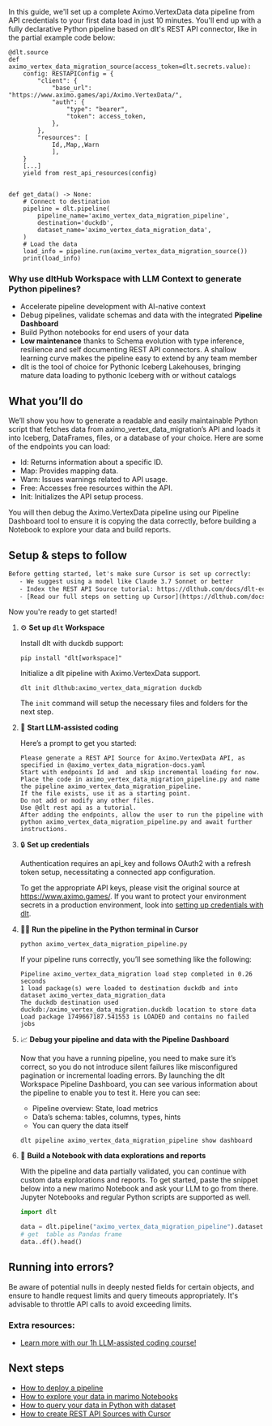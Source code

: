 In this guide, we'll set up a complete Aximo.VertexData data pipeline from API credentials to your first data load in just 10 minutes. You'll end up with a fully declarative Python pipeline based on dlt's REST API connector, like in the partial example code below:

```python-outcome
@dlt.source
def aximo_vertex_data_migration_source(access_token=dlt.secrets.value):
    config: RESTAPIConfig = {
        "client": {
            "base_url": "https://www.aximo.games/api/Aximo.VertexData/",
            "auth": {
                "type": "bearer",
                "token": access_token,
            },
        },
        "resources": [
            Id,,Map,,Warn
            ],
    }
    [...]
    yield from rest_api_resources(config)


def get_data() -> None:
    # Connect to destination
    pipeline = dlt.pipeline(
        pipeline_name='aximo_vertex_data_migration_pipeline',
        destination='duckdb',
        dataset_name='aximo_vertex_data_migration_data', 
    )
    # Load the data
    load_info = pipeline.run(aximo_vertex_data_migration_source())
    print(load_info) 
```

### Why use dltHub Workspace with LLM Context to generate Python pipelines?

- Accelerate pipeline development with AI-native context
- Debug pipelines, validate schemas and data with the integrated **Pipeline Dashboard**
- Build Python notebooks for end users of your data
- **Low maintenance** thanks to Schema evolution with type inference, resilience and self documenting REST API connectors. A shallow learning curve makes the pipeline easy to extend by any team member
- dlt is the tool of choice for Pythonic Iceberg Lakehouses, bringing mature data loading to pythonic Iceberg with or without catalogs

## What you’ll do

We’ll show you how to generate a readable and easily maintainable Python script that fetches data from aximo_vertex_data_migration’s API and loads it into Iceberg, DataFrames, files, or a database of your choice. Here are some of the endpoints you can load:

- Id: Returns information about a specific ID.
- Map: Provides mapping data.
- Warn: Issues warnings related to API usage.
- Free: Accesses free resources within the API.
- Init: Initializes the API setup process.

You will then debug the Aximo.VertexData pipeline using our Pipeline Dashboard tool to ensure it is copying the data correctly, before building a Notebook to explore your data and build reports.

## Setup & steps to follow

```default
Before getting started, let's make sure Cursor is set up correctly:
   - We suggest using a model like Claude 3.7 Sonnet or better
   - Index the REST API Source tutorial: https://dlthub.com/docs/dlt-ecosystem/verified-sources/rest_api/ and add it to context as **@dlt rest api**
   - [Read our full steps on setting up Cursor](https://dlthub.com/docs/dlt-ecosystem/llm-tooling/cursor-restapi#23-configuring-cursor-with-documentation)
```

Now you're ready to get started!

1. ⚙️ **Set up `dlt` Workspace**
    
    Install dlt with duckdb support:
    ```shell
    pip install "dlt[workspace]"
    ```

    Initialize a dlt pipeline with Aximo.VertexData support.
    ```shell
    dlt init dlthub:aximo_vertex_data_migration duckdb
    ```

    The `init` command will setup the necessary files and folders for the next step.
    
2. 🤠 **Start LLM-assisted coding**
    
    Here’s a prompt to get you started:
    
    ```prompt
    Please generate a REST API Source for Aximo.VertexData API, as specified in @aximo_vertex_data_migration-docs.yaml 
    Start with endpoints Id and  and skip incremental loading for now. 
    Place the code in aximo_vertex_data_migration_pipeline.py and name the pipeline aximo_vertex_data_migration_pipeline. 
    If the file exists, use it as a starting point. 
    Do not add or modify any other files. 
    Use @dlt rest api as a tutorial. 
    After adding the endpoints, allow the user to run the pipeline with python aximo_vertex_data_migration_pipeline.py and await further instructions.
    ```

    
3. 🔒 **Set up credentials** 
    
    Authentication requires an api_key and follows OAuth2 with a refresh token setup, necessitating a connected app configuration.
    
    To get the appropriate API keys, please visit the original source at https://www.aximo.games/.
    If you want to protect your environment secrets in a production environment, look into [setting up credentials with dlt](https://dlthub.com/docs/walkthroughs/add_credentials).
    
4. 🏃‍♀️ **Run the pipeline in the Python terminal in Cursor**
    
    ```shell
    python aximo_vertex_data_migration_pipeline.py
    ```
    
    If your pipeline runs correctly, you’ll see something like the following:
    
    ```shell
    Pipeline aximo_vertex_data_migration load step completed in 0.26 seconds
    1 load package(s) were loaded to destination duckdb and into dataset aximo_vertex_data_migration_data
    The duckdb destination used duckdb:/aximo_vertex_data_migration.duckdb location to store data
    Load package 1749667187.541553 is LOADED and contains no failed jobs
    ```
    
5. 📈 **Debug your pipeline and data with the Pipeline Dashboard**

    Now that you have a running pipeline, you need to make sure it’s correct, so you do not introduce silent failures like misconfigured pagination or incremental loading errors. By launching the dlt Workspace Pipeline Dashboard, you can see various information about the pipeline to enable you to test it. Here you can see:
    - Pipeline overview: State, load metrics
    - Data’s schema: tables, columns, types, hints
    - You can query the data itself
    
    ```shell
    dlt pipeline aximo_vertex_data_migration_pipeline show dashboard
    ```
    
6. 🐍 **Build a Notebook with data explorations and reports**

    With the pipeline and data partially validated, you can continue with custom data explorations and reports. To get started, paste the snippet below into a new marimo Notebook and ask your LLM to go from there. Jupyter Notebooks and regular Python scripts are supported as well.

    
    ```python
    import dlt

   data = dlt.pipeline("aximo_vertex_data_migration_pipeline").dataset()
   # get  table as Pandas frame
   data..df().head()
    ```

## Running into errors?

Be aware of potential nulls in deeply nested fields for certain objects, and ensure to handle request limits and query timeouts appropriately. It's advisable to throttle API calls to avoid exceeding limits.

### Extra resources:

- [Learn more with our 1h LLM-assisted coding course!](https://www.youtube.com/watch?v=GGid70rnJuM)

## Next steps

- [How to deploy a pipeline](https://dlthub.com/docs/walkthroughs/deploy-a-pipeline)
- [How to explore your data in marimo Notebooks](https://dlthub.com/docs/general-usage/dataset-access/marimo)
- [How to query your data in Python with dataset](https://dlthub.com/docs/general-usage/dataset-access/dataset)
- [How to create REST API Sources with Cursor](https://dlthub.com/docs/dlt-ecosystem/llm-tooling/cursor-restapi)
